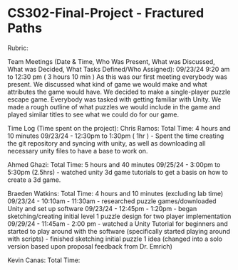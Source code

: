 # CS302-Final-Project - Fractured Paths

Rubric:




Team Meetings (Date & Time, Who Was Present, What was Discussed, What was Decided, What Tasks Defined/Who Assigned):
   09/23/24 9:20 am to 12:30 pm ( 3 hours 10 min )
      As this was our first meeting everybody was present. We discussed what kind of game we would make and what attributes the game
      would have. We decided to make a single-player puzzle escape game. Everybody was tasked with getting familiar with Unity. We made a rough outline of what puzzles we would include in the game and played similar titles to see what we could do for our game.


Time Log (Time spent on the project):
   Chris Ramos:
      Total Time: 4 hours and 10 minutes
      09/23/24 - 12:30pm to 1:30pm ( 1hr )
         - Spent the time creating the git repository and syncing with unity, as well as downloading all necessary unity files to have a base to work on.

   Ahmed Ghazi:
      Total Time: 5 hours and 40 minutes
      09/25/24 - 3:00pm to 5:30pm (2.5hrs)
         - watched unity 3d game tutorials to get a basis on how to create a 3d game. 

   Braeden Watkins:
      Total Time: 4 hours and 10 minutes (excluding lab time)
      09/23/24 - 10:10am - 11:30am
         - researched puzzle games/downloaded Unity and set up software
      09/23/24 - 12:45pm - 1:20pm
         - began sketching/creating initial level 1 puzzle design for two player implementation
      09/29/24 - 11:45am - 2:00 pm
         - watched a Unity Tutorial for beginners and started to play around with the software (specifically started playing around with scripts)
         - finished sketching initial puzzle 1 idea (changed into a solo version based upon proposal feedback from Dr. Emrich)

   Kevin Canas:
      Total Time:
